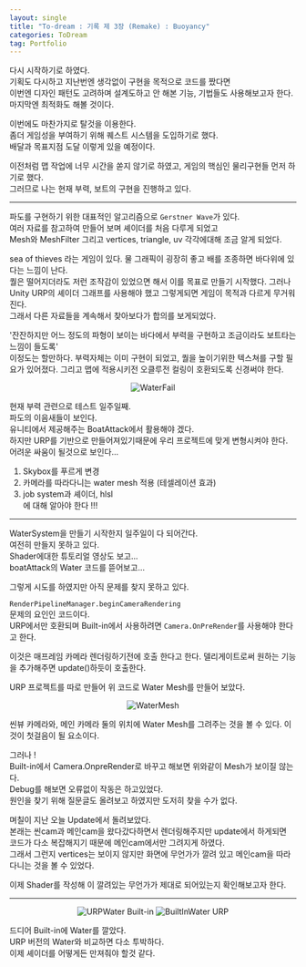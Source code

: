 ```yaml
---
layout: single 
title: "To-dream : 기록 제 3장 (Remake) : Buoyancy"
categories: ToDream
tag: Portfolio
---
```


다시 시작하기로 하였다. <br>
기획도 다시하고 지난번엔 생각없이 구현을 목적으로 코드를 짰다면   
이번엔 디자인 패턴도 고려하며 설계도하고 안 해본 기능, 기법들도 사용해보고자 한다.  
마지막엔 최적화도 해볼 것이다.  
  
이번에도 마찬가지로 탈것을 이용한다.  
좀더 게임성을 부여하기 위해 퀘스트 시스템을 도입하기로 했다.  
배달과 목표지점 도달 이렇게 있을 예정이다.  

이전처럼 맵 작업에 너무 시간을 쏟지 않기로 하였고, 
게임의 핵심인 물리구현들 먼저 하기로 했다.  
그러므로 나는 현재 부력, 보트의 구현을 진행하고 있다.

***

파도를 구현하기 위한 대표적인 알고리즘으로 `Gerstner Wave`가 있다.  
여러 자료를 참고하여 만들어 보며 셰이더를 처음 다루게 되었고  
Mesh와 MeshFilter 그리고 vertices, triangle, uv 각각에대해 조금 알게 되었다.  

sea of thieves 라는 게임이 있다. 물 그래픽이 굉장히 좋고 배를 조종하면 바다위에 있다는 느낌이 난다.  
퀄은 떨어지더라도 저런 조작감이 있었으면 해서 이를 목표로 만들기 시작했다.
그러나 Unity URP의 셰이더 그래프를 사용해야 했고 그렇게되면 게임이 목적과 다르게 무거워진다.  
그래서 다른 자료들을 계속해서 찾아보다가 합의를 보게되었다.  

'잔잔하지만 어느 정도의 파형이 보이는 바다에서 부력을 구현하고 조금이라도 보트타는 느낌이 들도록'  
이정도는 할만하다. 부력자체는 이미 구현이 되었고, 퀄을 높이기위한 텍스쳐를 구할 필요가 있어졌다.
그리고 맵에 적용시키전 오클루전 컬링이 호환되도록 신경써야 한다.

<p align= "center"> 
<img src="https://user-images.githubusercontent.com/97664446/176895372-1e03c44a-abd0-4ff9-9321-7939754f61c6.gif" alt="WaterFail"> 
</p>

현재 부력 관련으로 테스트 일주일째.  
파도의 이음새들이 보인다.  
유니티에서 제공해주는 BoatAttack에서 활용해야 겠다.  
하지만 URP를 기반으로 만들어져있기때문에 우리 프로젝트에 맞게 변형시켜야 한다.  
어려운 싸움이 될것으로 보인다...

1. Skybox를 푸르게 변경
2. 카메라를 따라다니는 water mesh 적용 (테셀레이션 효과)
3. job system과 셰이더, hlsl  
에 대해 알아야 한다 !!!


***

WaterSystem을 만들기 시작한지 일주일이 다 되어간다.  
여전히 만들지 못하고 있다.  
Shader에대한 튜토리얼 영상도 보고...  
boatAttack의 Water 코드를 뜯어보고...  

그렇게 시도를 하였지만 아직 문제를 찾지 못하고 있다.  

`RenderPipelineManager.beginCameraRendering`  
문제의 요인인 코드이다.  
URP에서만 호환되며 Built-in에서 사용하려면 `Camera.OnPreRender`를 사용해야 한다고 한다.  

이것은 매프레임 카메라 렌더링하기전에 호출 한다고 한다.
델리게이트로써 원하는 기능을 추가해주면 update()하듯이 호출한다.

URP 프로젝트를 따로 만들어 위 코드로 Water Mesh를 만들어 보았다.

<p align= "center"> 
<img src="https://user-images.githubusercontent.com/97664446/177155687-94a1be2f-5364-4a1c-a8a0-0583003f2e83.gif" alt="WaterMesh"> 
</p>

씬뷰 카메라와, 메인 카메라 둘의 위치에 Water Mesh를 그려주는 것을 볼 수 있다.
이것이 첫걸음이 될 요소이다.  

그러나 !  
Built-in에서 Camera.OnpreRender로 바꾸고 해보면 위와같이 Mesh가 보이질 않는다.  
Debug를 해보면 오류없이 작동은 하고있었다.  
원인을 찾기 위해 질문글도 올려보고 하였지만 도저히 찾을 수가 없다.  

며칠이 지난 오늘 Update에서 돌려보았다.  
본래는 씬cam과 메인cam을 왔다갔다하면서 렌더링해주지만 update에서 하게되면  
코드가 다소 복잡해지기 때문에 메인cam에서만 그려지게 하였다.  
그래서 그런지 vertices는 보이지 않지만 화면에 무언가가 깔려 있고 메인cam을 따라다니는 것을 볼 수 있었다.  

이제 Shader를 작성해 이 깔려있는 무언가가 제대로 되어있는지 확인해보고자 한다.

***

<p align= "center"> 
<img src="https://user-images.githubusercontent.com/97664446/177311576-9f1c4816-b34e-4876-8bfc-4c081a96323c.PNG" alt="URPWater">  
Built-in


<img src="https://user-images.githubusercontent.com/97664446/177311583-91346a64-4959-48de-9c6e-c12bf1b8ed66.PNG" alt="BuiltInWater">  
URP 
</p>

드디어 Built-in에 Water를 깔았다.  
URP 버전의 Water와 비교하면 다소 투박하다.  
이제 셰이더를 어떻게든 만져줘야 할것 같다.